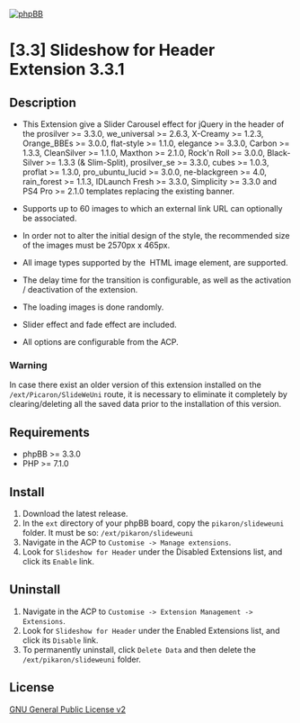 [![phpBB](https://www.phpbb-es.com/foro/styles/flat-style/theme/images/logo_new_small.png)](https://www.phpbb-es.com/foro/viewtopic.php?f=147&t=42139)
# [3.3] Slideshow for Header Extension 3.3.1

## Description
- This Extension give a Slider Carousel effect for jQuery in the header of the prosilver >= 3.3.0, we_universal >= 2.6.3, X-Creamy >= 1.2.3, Orange_BBEs >= 3.0.0, flat-style >= 1.1.0, elegance >= 3.3.0, Carbon >= 1.3.3, CleanSilver >= 1.1.0, Maxthon >= 2.1.0, Rock'n Roll >= 3.0.0, Black-Silver >= 1.3.3 (& Slim-Split), prosilver_se >= 3.3.0, cubes >= 1.0.3, proflat >= 1.3.0, pro_ubuntu_lucid >= 3.0.0, ne-blackgreen >= 4.0, rain_forest >= 1.1.3, IDLaunch Fresh >= 3.3.0, Simplicity >= 3.3.0 and PS4 Pro >= 2.1.0 templates replacing the existing banner.

- Supports up to 60 images to which an external link URL can optionally be associated.
- In order not to alter the initial design of the style, the recommended size of the images must be 2570px x 465px. 
- All image types supported by the <img> HTML image element, are supported. 
- The delay time for the transition is configurable, as well as the activation / deactivation of the extension. 
- The loading images is done randomly. 
- Slider effect and fade effect are included.
- All options are configurable from the ACP.

### Warning
In case there exist an older version of this extension installed on the `/ext/Picaron/SlideWeUni` route, it is necessary to eliminate it completely by clearing/deleting all the saved data prior to the installation of this version.

## Requirements
* phpBB >= 3.3.0
* PHP >= 7.1.0

## Install
1. Download the latest release.
2. In the `ext` directory of your phpBB board, copy the `pikaron/slideweuni` folder. It must be so: `/ext/pikaron/slideweuni`
4. Navigate in the ACP to `Customise -> Manage extensions`.
5. Look for `Slideshow for Header` under the Disabled Extensions list, and click its `Enable` link.

## Uninstall
1. Navigate in the ACP to `Customise -> Extension Management -> Extensions`.
2. Look for `Slideshow for Header` under the Enabled Extensions list, and click its `Disable` link.
3. To permanently uninstall, click `Delete Data` and then delete the `/ext/pikaron/slideweuni` folder.

## License
[GNU General Public License v2](http://opensource.org/licenses/GPL-2.0)
